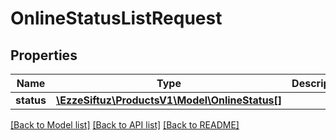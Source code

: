 # OnlineStatusListRequest

## Properties
Name | Type | Description | Notes
------------ | ------------- | ------------- | -------------
**status** | [**\EzzeSiftuz\ProductsV1\Model\OnlineStatus[]**](OnlineStatus.md) |  | [optional] 

[[Back to Model list]](../../README.md#documentation-for-models) [[Back to API list]](../../README.md#documentation-for-api-endpoints) [[Back to README]](../../README.md)

